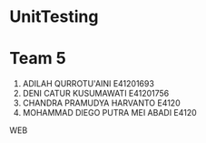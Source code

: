 # UnitTesting

# Team 5

1. ADILAH QURROTU'AINI            E41201693
2. DENI CATUR KUSUMAWATI          E41201756
3. CHANDRA PRAMUDYA HARVANTO      E4120
4. MOHAMMAD DIEGO PUTRA MEI ABADI E4120

WEB

